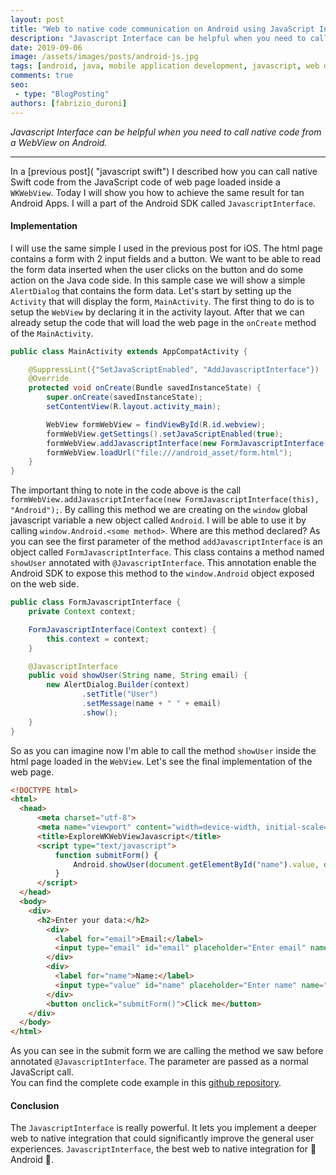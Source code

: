 ```yaml
---
layout: post
title: "Web to native code communication on Android using JavaScript Interfaces"
description: "Javascript Interface can be helpful when you need to call native code from a webview on Android."
date: 2019-09-06
image: /assets/images/posts/android-js.jpg
tags: [android, java, mobile application development, javascript, web development]
comments: true
seo:
 - type: "BlogPosting"
authors: [fabrizio_duroni]
---
```


*Javascript Interface can be helpful when you need to call native code from a WebView on Android.*

---

In a [previous post]( "javascript swift") I described how you can call native Swift code from the JavaScript code of web page loaded inside a `WKWebView`. Today I will show you how to achieve the same result for tan Android Apps. I will a part of the Android SDK called `JavascriptInterface`.

#### Implementation

I will use the same simple I used in the previous post for iOS. The html page contains a form with 2 input fields and a button. We want to be able to read the form data inserted when the user clicks on the button and do some action on the Java code side. In this sample case we will show a simple `AlertDialog` that contains the form data. 
Let's start by setting up the `Activity` that will display the form, `MainActivity`. The first thing to do is to setup the `WebView` by declaring it in the activity layout. After that we can already setup the code that will load the web page in the `onCreate` method of the `MainActivity`.

```java
public class MainActivity extends AppCompatActivity {

    @SuppressLint({"SetJavaScriptEnabled", "AddJavascriptInterface"})
    @Override
    protected void onCreate(Bundle savedInstanceState) {
        super.onCreate(savedInstanceState);
        setContentView(R.layout.activity_main);

        WebView formWebView = findViewById(R.id.webview);
        formWebView.getSettings().setJavaScriptEnabled(true);
        formWebView.addJavascriptInterface(new FormJavascriptInterface(this), "Android");
        formWebView.loadUrl("file:///android_asset/form.html");
    }
}
```

The important thing to note in the code above is the call `formWebView.addJavascriptInterface(new FormJavascriptInterface(this), "Android");`. By calling this method we are creating on the `window` global javascript variable a new object called `Android`. I will be able to use it by  calling `window.Android.<some method>`. Where are this method declared? As you can see the first parameter of the method `addJavascriptInterface` is an object called `FormJavascriptInterface`. This class contains a method named `showUser` annotated with `@JavascriptInterface`. This annotation enable the Android SDK to expose this method to the `window.Android` object exposed on the web side.


```java
public class FormJavascriptInterface {
    private Context context;

    FormJavascriptInterface(Context context) {
        this.context = context;
    }

    @JavascriptInterface
    public void showUser(String name, String email) {
        new AlertDialog.Builder(context)
                .setTitle("User")
                .setMessage(name + " " + email)
                .show();
    }
}
```

So as you can imagine now I'm able to call the method `showUser` inside the html page loaded in the `WebView`. Let's see the final implementation of the web page.

```html
<!DOCTYPE html>
<html>
  <head>
      <meta charset="utf-8">
      <meta name="viewport" content="width=device-width, initial-scale=1.0, maximum-scale=1.0, user-scalable=no" />
      <title>ExploreWKWebViewJavascript</title>
      <script type="text/javascript">
          function submitForm() {
              Android.showUser(document.getElementById("name").value, document.getElementById("email").value);
          }
      </script>
  </head>
  <body>
    <div>
      <h2>Enter your data:</h2>
        <div>
          <label for="email">Email:</label>
          <input type="email" id="email" placeholder="Enter email" name="email">
        </div>
        <div>
          <label for="name">Name:</label>
          <input type="value" id="name" placeholder="Enter name" name="name">
        </div>
        <button onclick="submitForm()">Click me</button>
    </div>
  </body>
</html>
```

As you can see in the submit form we are calling the method we saw before annotated `@JavascriptInterface`. The parameter are passed as a normal JavaScript call.  
You can find the complete code example in this [github repository](https://github.com/chicio/Explore-JavascriptInterfaces "github repository").

#### Conclusion

The `JavascriptInterface` is really powerful. It lets you implement a deeper web to native integration that could significantly improve the general user experiences. `JavascriptInterface`, the best web to native integration for :robot: Android :robot:.
